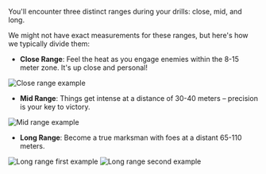 You'll encounter three distinct ranges during your drills: close, mid, and long.

We might not have exact measurements for these ranges, but here's how we typically divide them:

- **Close Range**: Feel the heat as you engage enemies within the 8-15 meter zone. It's up close and personal!

![Close range example](close-range.jpg)

- **Mid Range**: Things get intense at a distance of 30-40 meters – precision is your key to victory.

![Mid range example](mid-range.jpg)

- **Long Range**: Become a true marksman with foes at a distant 65-110 meters.

![Long range first example](long-range-1.jpg)
![Long range second example](long-range-2.jpg)
